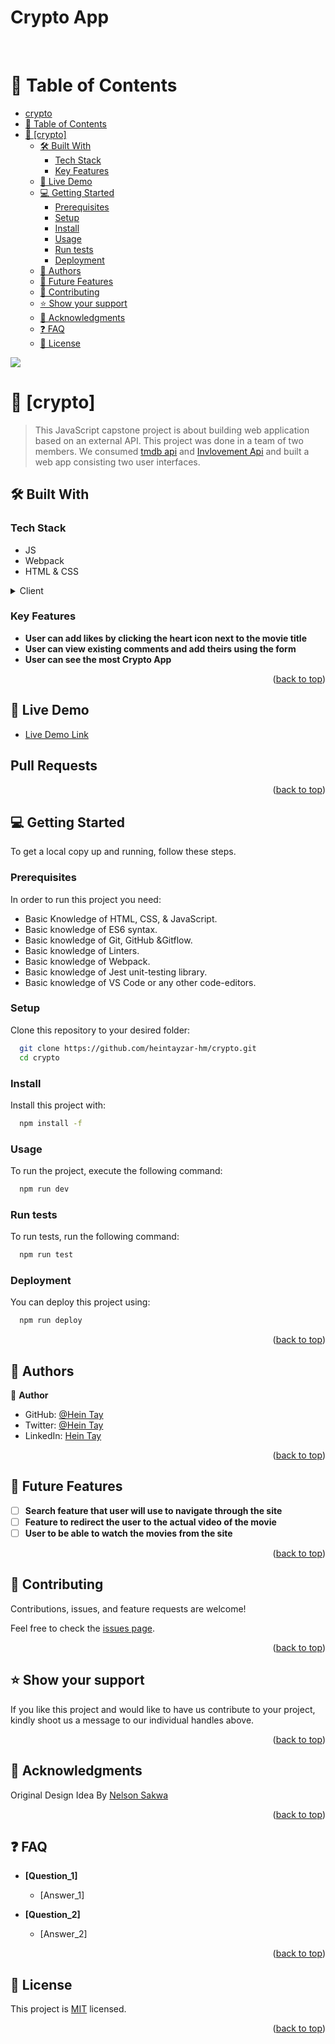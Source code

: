 # Crypto App
<a name="readme-top"></a>
<div align="center">

  <!-- <img src="murple_logo.png" alt="logo" width="140"  height="auto" /> -->
  <br/>
</div>

<!-- TABLE OF CONTENTS -->

# 📗 Table of Contents

- [crypto](#crypto)
- [📗 Table of Contents](#-table-of-contents)
- [📖 \[crypto\] ](#-crypto-)
  - [🛠 Built With ](#-built-with-)
    - [Tech Stack ](#tech-stack-)
    - [Key Features ](#key-features-)
  - [🚀 Live Demo ](#-live-demo-)
  - [💻 Getting Started ](#-getting-started-)
    - [Prerequisites](#prerequisites)
    - [Setup](#setup)
    - [Install](#install)
    - [Usage](#usage)
    - [Run tests](#run-tests)
    - [Deployment](#deployment)
  - [👥 Authors ](#-authors-)
  - [🔭 Future Features ](#-future-features-)
  - [🤝 Contributing ](#-contributing-)
  - [⭐️ Show your support ](#️-show-your-support-)
  - [🙏 Acknowledgments ](#-acknowledgments-)
  - [❓ FAQ ](#-faq-)
  - [📝 License ](#-license-)

<!-- PROJECT DESCRIPTION -->
![](https://media.giphy.com/media/kuU9JCn3Em8COlXZvR/giphy.gif)

# 📖 [crypto] <a name="about-project"></a>


> This JavaScript capstone project is about building web application based on an external API. This project was done in a team of two members. We consumed [tmdb api](https://www.themoviedb.org/documentation/api) and [Invlovement Api](https://www.notion.so/microverse/Involvement-API-869e60b5ad104603aa6db59e08150270) and built a web app consisting two user interfaces.

## 🛠 Built With <a name="built-with"></a>

### Tech Stack <a name="tech-stack"></a>

- JS
- Webpack
- HTML & CSS

<details>
  <summary>Client</summary>
  <ul>
    <li><a href="https://reactjs.org/">Webpack</a></li>
  </ul>
</details>


### Key Features <a name="key-features"></a>


- **User can add likes by clicking the heart icon next to the movie title**
- **User can view existing comments and add theirs using the form**
- **User can see the most Crypto App**

<p align="right">(<a href="#readme-top">back to top</a>)</p>

<!-- LIVE DEMO -->

## 🚀 Live Demo <a name="live-demo"></a>


- [Live Demo Link](https://crypto-28lp.onrender.com/#/home/)

## Pull Requests


<p align="right">(<a href="#readme-top">back to top</a>)</p>

<!-- GETTING STARTED -->

## 💻 Getting Started <a name="getting-started"></a>

To get a local copy up and running, follow these steps.

### Prerequisites

In order to run this project you need:

- Basic Knowledge of HTML, CSS, & JavaScript.
- Basic knowledge of ES6 syntax.
- Basic knowledge of Git, GitHub &Gitflow.
- Basic knowledge of Linters.
- Basic knowledge of Webpack.
- Basic knowledge of Jest unit-testing library.
- Basic knowledge of VS Code or any other code-editors.

### Setup

Clone this repository to your desired folder:

```sh
  git clone https://github.com/heintayzar-hm/crypto.git
  cd crypto
```


### Install

Install this project with:



```sh
  npm install -f
```


### Usage

To run the project, execute the following command:


```sh
  npm run dev
```


### Run tests

To run tests, run the following command:


```sh
  npm run test
```

### Deployment

You can deploy this project using:


```sh
  npm run deploy

```


<p align="right">(<a href="#readme-top">back to top</a>)</p>

<!-- AUTHORS -->

## 👥 Authors <a name="authors"></a>

👤 **Author**

- GitHub: [@Hein Tay](https://github.com/heintayzar-hm)
- Twitter: [@Hein Tay](https://twitter.com/heintayzarhm)
- LinkedIn: [Hein Tay](https://www.linkedin.com/in/hein-tay-zar)

<p align="right">(<a href="#readme-top">back to top</a>)</p>

<!-- FUTURE FEATURES -->

## 🔭 Future Features <a name="future-features"></a>

- [ ] **Search feature that user will use to navigate through the site**
- [ ] **Feature to redirect the user to the actual video of the movie**
- [ ] **User to be able to watch the movies from the site**

<p align="right">(<a href="#readme-top">back to top</a>)</p>

<!-- CONTRIBUTING -->

## 🤝 Contributing <a name="contributing"></a>

Contributions, issues, and feature requests are welcome!

Feel free to check the [issues page](https://github.com/heintayzar-hm/crypto/issues).

<p align="right">(<a href="#readme-top">back to top</a>)</p>

<!-- SUPPORT -->

## ⭐️ Show your support <a name="support"></a>

If you like this project and would like to have us contribute to your project, kindly shoot us a message to our individual handles above.

<p align="right">(<a href="#readme-top">back to top</a>)</p>

<!-- ACKNOWLEDGEMENTS -->

## 🙏 Acknowledgments <a name="acknowledgements"></a>

Original Design Idea By [Nelson Sakwa](https://www.behance.net/gallery/31579789/Ballhead-App-(Free-PSDs))

<p align="right">(<a href="#readme-top">back to top</a>)</p>

<!-- FAQ (optional) -->

## ❓ FAQ <a name="faq"></a>


- **[Question_1]**

  - [Answer_1]

- **[Question_2]**

  - [Answer_2]

<p align="right">(<a href="#readme-top">back to top</a>)</p>

<!-- LICENSE -->

## 📝 License <a name="license"></a>

This project is [MIT](./LICENSE) licensed.


<p align="right">(<a href="#readme-top">back to top</a>)</p>
